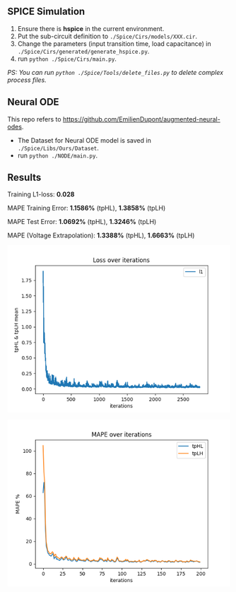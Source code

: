 ## SPICE Simulation

1. Ensure there is **hspice** in the current environment.
2. Put the sub-circuit definition to `./Spice/Cirs/models/XXX.cir`.
3. Change the parameters (input transition time, load capacitance) in `./Spice/Cirs/generated/generate_hspice.py`.
4. run `python ./Spice/Cirs/main.py`.

*PS: You can run `python ./Spice/Tools/delete_files.py` to delete complex process files.*

## Neural ODE

This repo refers to https://github.com/EmilienDupont/augmented-neural-odes.

* The Dataset for Neural ODE model is saved in `./Spice/Libs/Ours/Dataset`.
* run `python ./NODE/main.py`.

## Results

Training L1-loss: **0.028**

MAPE Training Error: **1.1586%** (tpHL), **1.3858%** (tpLH) 

MAPE Test Error: **1.0692%** (tpHL), **1.3246%** (tpLH)

MAPE (Voltage Extrapolation): **1.3388%** (tpHL), **1.6663%** (tpLH)

![loss](./imgs/training_loss_epoch_200.png)

![loss](./imgs/training_mape_epoch_200.png)